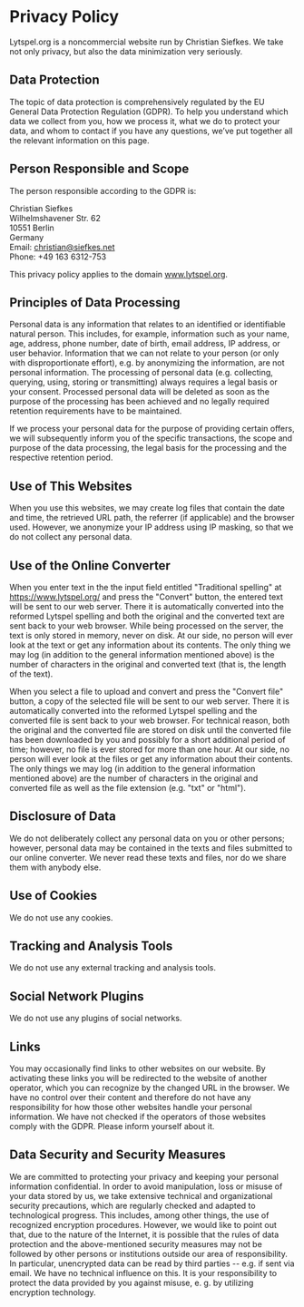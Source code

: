 # Privacy Policy

Lytspel.org is a noncommercial website run by Christian Siefkes. We take
not only privacy, but also the data minimization very seriously.


## Data Protection

The topic of data protection is comprehensively regulated by the EU General
Data Protection Regulation (GDPR). To help you understand which data we
collect from you, how we process it, what we do to protect your data, and
whom to contact if you have any questions, we’ve put together all the
relevant information on this page.


## Person Responsible and Scope

The person responsible according to the GDPR is:

Christian Siefkes  
Wilhelmshavener Str. 62  
10551 Berlin  
Germany  
Email: <christian@siefkes.net>  
Phone: +49 163 6312-753

This privacy policy applies to the domain www.lytspel.org.


## Principles of Data Processing

Personal data is any information that relates to an identified or
identifiable natural person. This includes, for example, information such
as your name, age, address, phone number, date of birth, email address, IP
address, or user behavior. Information that we can not relate to your
person (or only with disproportionate effort), e.g. by anonymizing the
information, are not personal information. The processing of personal data
(e.g. collecting, querying, using, storing or transmitting) always requires
a legal basis or your consent. Processed personal data will be deleted as
soon as the purpose of the processing has been achieved and no legally
required retention requirements have to be maintained.

If we process your personal data for the purpose of providing certain
offers, we will subsequently inform you of the specific transactions, the
scope and purpose of the data processing, the legal basis for the
processing and the respective retention period.


## Use of This Websites

When you use this websites, we may create log files that contain the
date and time, the retrieved URL path, the referrer (if applicable) and the
browser used. However, we anonymize your IP address using IP masking, so
that we do not collect any personal data.


## Use of the Online Converter

When you enter text in the the input field entitled "Traditional spelling"
at <https://www.lytspel.org/> and press the "Convert" button, the entered
text will be sent to our web server. There it is automatically converted
into the reformed Lytspel spelling and both the original and the converted
text are sent back to your web browser. While being processed on the
server, the text is only stored in memory, never on disk. At our side, no
person will ever look at the text or get any information about its
contents. The only thing we may log (in addition to the general information
mentioned above) is the number of characters in the original and converted
text (that is, the length of the text).

When you select a file to upload and convert and press the "Convert file"
button, a copy of the selected file will be sent to our web server. There
it is automatically converted into the reformed Lytspel spelling and the
converted file is sent back to your web browser. For technical reason, both
the original and the converted file are stored on disk until the converted
file has been downloaded by you and possibly for a short additional period
of time; however, no file is ever stored for more than one hour. At our
side, no person will ever look at the files or get any information about
their contents. The only things we may log (in addition to the general
information mentioned above) are the number of characters in the original
and converted file as well as the file extension (e.g. "txt" or "html").


## Disclosure of Data

We do not deliberately collect any personal data on you or other persons;
however, personal data may be contained in the texts and files submitted to
our online converter. We never read these texts and files, nor do we share
them with anybody else.


## Use of Cookies

We do not use any cookies.


## Tracking and Analysis Tools

We do not use any external tracking and analysis tools.


## Social Network Plugins

We do not use any plugins of social networks.

## Links

You may occasionally find links to other websites on our website. By
activating these links you will be redirected to the website of another
operator, which you can recognize by the changed URL in the browser. We
have no control over their content and therefore do not have any
responsibility for how those other websites handle your personal
information. We have not checked if the operators of those websites comply
with the GDPR. Please inform yourself about it.


## Data Security and Security Measures

We are committed to protecting your privacy and keeping your personal
information confidential. In order to avoid manipulation, loss or misuse of
your data stored by us, we take extensive technical and organizational
security precautions, which are regularly checked and adapted to
technological progress. This includes, among other things, the use of
recognized encryption procedures. However, we would like to point out that,
due to the nature of the Internet, it is possible that the rules of data
protection and the above-mentioned security measures may not be followed by
other persons or institutions outside our area of responsibility. In
particular, unencrypted data can be read by third parties -- e.g. if sent
via email. We have no technical influence on this. It is your
responsibility to protect the data provided by you against misuse, e. g. by
utilizing encryption technology.
